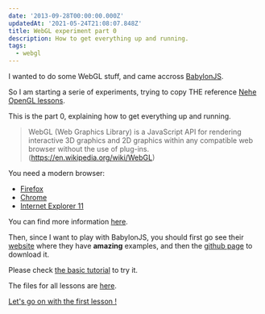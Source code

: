 ```yaml
---
date: '2013-09-28T00:00:00.000Z'
updatedAt: '2021-05-24T21:08:07.848Z'
title: WebGL experiment part 0
description: How to get everything up and running.
tags:
  - webgl
---
```

I wanted to do some WebGL stuff, and came accross [BabylonJS](http://www.babylonjs.com/).

So I am starting a serie of experiments, trying to copy THE reference [Nehe OpenGL lessons](http://nehe.gamedev.net/tutorial/lessons_01__05/22004/).

This is the part 0, explaining how to get everything up and running.

> WebGL (Web Graphics Library) is a JavaScript API for rendering interactive 3D graphics and 2D graphics within any compatible web browser without the use of plug-ins.
(https://en.wikipedia.org/wiki/WebGL)

You need a modern browser:

* [Firefox](https://www.mozilla.org/en-US/)
* [Chrome](https://www.google.com/intl/en/chrome/browser/)
* [Internet Explorer 11](http://windows.microsoft.com/en-us/internet-explorer/ie-11-release-preview)

You can find more information [here](http://learningwebgl.com/blog/?p=11).

Then, since I want to play with BabylonJS, you should first go see their [website](http://www.babylonjs.com/) where they have **amazing** examples, and then the [github page](https://github.com/BabylonJS/Babylon.js) to download it.

Please check [the basic tutorial](https://github.com/BabylonJS/Babylon.js/wiki/01---Basic-scene) to try it.

The files for all lessons are [here](https://github.com/SiegfriedEhret/webgl-experiments).

[Let's go on with the first lesson !](/webgl-experiment-part-1-your-first-polygons/)
